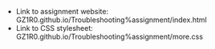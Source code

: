 <ul>
  <li>Link to assignment website:</li> GZ1R0.github.io/Troubleshooting%assignment/index.html
  <li>Link to CSS stylesheet: </li> GZ1R0.github.io/Troubleshooting%assignment/more.css
</ul>
